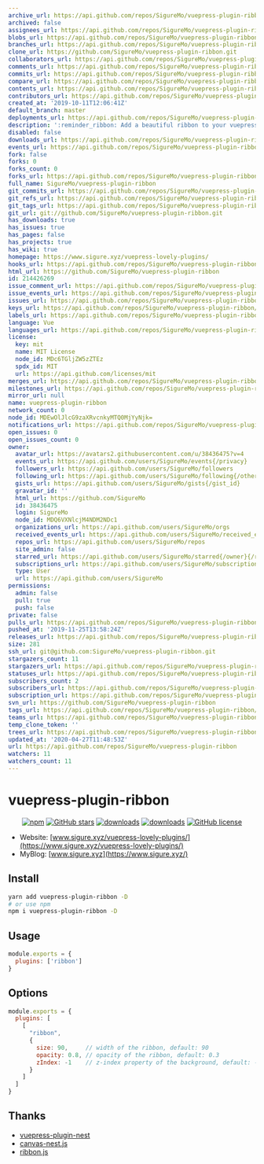 ```yaml
---
archive_url: https://api.github.com/repos/SigureMo/vuepress-plugin-ribbon/{archive_format}{/ref}
archived: false
assignees_url: https://api.github.com/repos/SigureMo/vuepress-plugin-ribbon/assignees{/user}
blobs_url: https://api.github.com/repos/SigureMo/vuepress-plugin-ribbon/git/blobs{/sha}
branches_url: https://api.github.com/repos/SigureMo/vuepress-plugin-ribbon/branches{/branch}
clone_url: https://github.com/SigureMo/vuepress-plugin-ribbon.git
collaborators_url: https://api.github.com/repos/SigureMo/vuepress-plugin-ribbon/collaborators{/collaborator}
comments_url: https://api.github.com/repos/SigureMo/vuepress-plugin-ribbon/comments{/number}
commits_url: https://api.github.com/repos/SigureMo/vuepress-plugin-ribbon/commits{/sha}
compare_url: https://api.github.com/repos/SigureMo/vuepress-plugin-ribbon/compare/{base}...{head}
contents_url: https://api.github.com/repos/SigureMo/vuepress-plugin-ribbon/contents/{+path}
contributors_url: https://api.github.com/repos/SigureMo/vuepress-plugin-ribbon/contributors
created_at: '2019-10-11T12:06:41Z'
default_branch: master
deployments_url: https://api.github.com/repos/SigureMo/vuepress-plugin-ribbon/deployments
description: ':reminder_ribbon: Add a beautiful ribbon to your vuepress!'
disabled: false
downloads_url: https://api.github.com/repos/SigureMo/vuepress-plugin-ribbon/downloads
events_url: https://api.github.com/repos/SigureMo/vuepress-plugin-ribbon/events
fork: false
forks: 0
forks_count: 0
forks_url: https://api.github.com/repos/SigureMo/vuepress-plugin-ribbon/forks
full_name: SigureMo/vuepress-plugin-ribbon
git_commits_url: https://api.github.com/repos/SigureMo/vuepress-plugin-ribbon/git/commits{/sha}
git_refs_url: https://api.github.com/repos/SigureMo/vuepress-plugin-ribbon/git/refs{/sha}
git_tags_url: https://api.github.com/repos/SigureMo/vuepress-plugin-ribbon/git/tags{/sha}
git_url: git://github.com/SigureMo/vuepress-plugin-ribbon.git
has_downloads: true
has_issues: true
has_pages: false
has_projects: true
has_wiki: true
homepage: https://www.sigure.xyz/vuepress-lovely-plugins/
hooks_url: https://api.github.com/repos/SigureMo/vuepress-plugin-ribbon/hooks
html_url: https://github.com/SigureMo/vuepress-plugin-ribbon
id: 214426269
issue_comment_url: https://api.github.com/repos/SigureMo/vuepress-plugin-ribbon/issues/comments{/number}
issue_events_url: https://api.github.com/repos/SigureMo/vuepress-plugin-ribbon/issues/events{/number}
issues_url: https://api.github.com/repos/SigureMo/vuepress-plugin-ribbon/issues{/number}
keys_url: https://api.github.com/repos/SigureMo/vuepress-plugin-ribbon/keys{/key_id}
labels_url: https://api.github.com/repos/SigureMo/vuepress-plugin-ribbon/labels{/name}
language: Vue
languages_url: https://api.github.com/repos/SigureMo/vuepress-plugin-ribbon/languages
license:
  key: mit
  name: MIT License
  node_id: MDc6TGljZW5zZTEz
  spdx_id: MIT
  url: https://api.github.com/licenses/mit
merges_url: https://api.github.com/repos/SigureMo/vuepress-plugin-ribbon/merges
milestones_url: https://api.github.com/repos/SigureMo/vuepress-plugin-ribbon/milestones{/number}
mirror_url: null
name: vuepress-plugin-ribbon
network_count: 0
node_id: MDEwOlJlcG9zaXRvcnkyMTQ0MjYyNjk=
notifications_url: https://api.github.com/repos/SigureMo/vuepress-plugin-ribbon/notifications{?since,all,participating}
open_issues: 0
open_issues_count: 0
owner:
  avatar_url: https://avatars2.githubusercontent.com/u/38436475?v=4
  events_url: https://api.github.com/users/SigureMo/events{/privacy}
  followers_url: https://api.github.com/users/SigureMo/followers
  following_url: https://api.github.com/users/SigureMo/following{/other_user}
  gists_url: https://api.github.com/users/SigureMo/gists{/gist_id}
  gravatar_id: ''
  html_url: https://github.com/SigureMo
  id: 38436475
  login: SigureMo
  node_id: MDQ6VXNlcjM4NDM2NDc1
  organizations_url: https://api.github.com/users/SigureMo/orgs
  received_events_url: https://api.github.com/users/SigureMo/received_events
  repos_url: https://api.github.com/users/SigureMo/repos
  site_admin: false
  starred_url: https://api.github.com/users/SigureMo/starred{/owner}{/repo}
  subscriptions_url: https://api.github.com/users/SigureMo/subscriptions
  type: User
  url: https://api.github.com/users/SigureMo
permissions:
  admin: false
  pull: true
  push: false
private: false
pulls_url: https://api.github.com/repos/SigureMo/vuepress-plugin-ribbon/pulls{/number}
pushed_at: '2019-11-25T13:58:24Z'
releases_url: https://api.github.com/repos/SigureMo/vuepress-plugin-ribbon/releases{/id}
size: 281
ssh_url: git@github.com:SigureMo/vuepress-plugin-ribbon.git
stargazers_count: 11
stargazers_url: https://api.github.com/repos/SigureMo/vuepress-plugin-ribbon/stargazers
statuses_url: https://api.github.com/repos/SigureMo/vuepress-plugin-ribbon/statuses/{sha}
subscribers_count: 2
subscribers_url: https://api.github.com/repos/SigureMo/vuepress-plugin-ribbon/subscribers
subscription_url: https://api.github.com/repos/SigureMo/vuepress-plugin-ribbon/subscription
svn_url: https://github.com/SigureMo/vuepress-plugin-ribbon
tags_url: https://api.github.com/repos/SigureMo/vuepress-plugin-ribbon/tags
teams_url: https://api.github.com/repos/SigureMo/vuepress-plugin-ribbon/teams
temp_clone_token: ''
trees_url: https://api.github.com/repos/SigureMo/vuepress-plugin-ribbon/git/trees{/sha}
updated_at: '2020-04-27T11:48:53Z'
url: https://api.github.com/repos/SigureMo/vuepress-plugin-ribbon
watchers: 11
watchers_count: 11
---
```


# vuepress-plugin-ribbon

<p align="center">
   <a href="https://www.npmjs.com/package/vuepress-plugin-ribbon" target="_blank"><img alt="npm" src="https://img.shields.io/npm/v/vuepress-plugin-ribbon.svg"></a>
   <a href="https://github.com/SigureMo/vuepress-plugin-ribbon/stargazers" target="_blank"><img alt="GitHub stars" src="https://img.shields.io/github/stars/SigureMo/vuepress-plugin-ribbon"></a>
   <a href="https://www.npmjs.com/package/vuepress-plugin-ribbon" target="_blank"><img alt="downloads" src="https://img.shields.io/npm/dt/vuepress-plugin-ribbon.svg"></a>
   <a href="https://www.npmjs.com/package/vuepress-plugin-ribbon" target="_blank"><img alt="downloads" src="https://img.shields.io/npm/dm/vuepress-plugin-ribbon.svg"></a>
   <a href="https://github.com/SigureMo/vuepress-plugin-ribbon/blob/master/LICENSE" target="_blank"><img alt="GitHub license" src="https://img.shields.io/github/license/SigureMo/vuepress-plugin-ribbon"></a>
</p>

- Website: [www.sigure.xyz/vuepress-lovely-plugins/](https://www.sigure.xyz/vuepress-lovely-plugins/)
- MyBlog: [www.sigure.xyz](https://www.sigure.xyz/)

## Install

``` bash
yarn add vuepress-plugin-ribbon -D
# or use npm
npm i vuepress-plugin-ribbon -D
```

## Usage

``` javascript
module.exports = {
  plugins: ['ribbon']
}
```

## Options

``` js
module.exports = {
  plugins: [
    [
      "ribbon",
      {
        size: 90,     // width of the ribbon, default: 90
        opacity: 0.8, // opacity of the ribbon, default: 0.3
        zIndex: -1    // z-index property of the background, default: -1
      }
    ]
  ]
}
```

## Thanks

- [vuepress-plugin-nest](https://github.com/vxhly/vuepress-plugin-nest)
- [canvas-nest.js](https://github.com/hustcc/canvas-nest.js)
- [ribbon.js](https://github.com/hustcc/ribbon.js)
